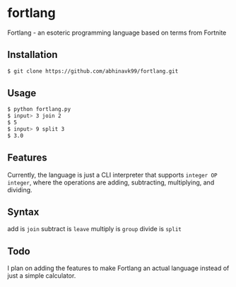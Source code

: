 # fortlang

Fortlang - an esoteric programming language based on terms from Fortnite

## Installation
```bash
$ git clone https://github.com/abhinavk99/fortlang.git
```

## Usage
```bash
$ python fortlang.py
$ input> 3 join 2
$ 5
$ input> 9 split 3
$ 3.0
```

## Features

Currently, the language is just a CLI interpreter that supports `integer OP integer`, where
the operations are adding, subtracting, multiplying, and dividing.

## Syntax
add is `join`
subtract is `leave`
multiply is `group`
divide is `split`

## Todo
I plan on adding the features to make Fortlang an actual language instead of just a simple calculator.

